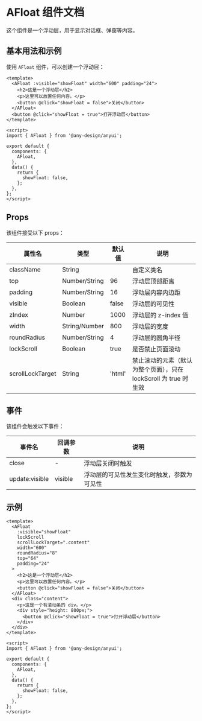# AFloat 组件文档

这个组件是一个浮动层，用于显示对话框、弹窗等内容。

## 基本用法和示例

使用 `AFloat` 组件，可以创建一个浮动层：

```vue
<template>
  <AFloat :visible="showFloat" width="600" padding="24">
    <h2>这是一个浮动层</h2>
    <p>这里可以放置任何内容。</p>
    <button @click="showFloat = false">关闭</button>
  </AFloat>
  <button @click="showFloat = true">打开浮动层</button>
</template>

<script>
import { AFloat } from '@any-design/anyui';

export default {
  components: {
    AFloat,
  },
  data() {
    return {
      showFloat: false,
    };
  },
};
</script>
```

## Props

该组件接受以下 props：

| 属性名           | 类型          | 默认值 | 说明                                                             |
| ---------------- | ------------- | ------ | ---------------------------------------------------------------- |
| className        | String        |        | 自定义类名                                                       |
| top              | Number/String | 96     | 浮动层顶部距离                                                   |
| padding          | Number/String | 16     | 浮动层内容内边距                                                 |
| visible          | Boolean       | false  | 浮动层的可见性                                                   |
| zIndex           | Number        | 1000   | 浮动层的 z-index 值                                              |
| width            | String/Number | 800    | 浮动层的宽度                                                     |
| roundRadius      | Number/String | 4      | 浮动层的圆角半径                                                 |
| lockScroll       | Boolean       | true   | 是否禁止页面滚动                                                 |
| scrollLockTarget | String        | 'html' | 禁止滚动的元素（默认为整个页面），只在 lockScroll 为 true 时生效 |

## 事件

该组件会触发以下事件：

| 事件名         | 回调参数 | 说明                                       |
| -------------- | -------- | ------------------------------------------ |
| close          | -        | 浮动层关闭时触发                           |
| update:visible | visible  | 浮动层的可见性发生变化时触发，参数为可见性 |

## 示例

```vue
<template>
  <AFloat
    :visible="showFloat"
    lockScroll
    scrollLockTarget=".content"
    width="600"
    roundRadius="8"
    top="64"
    padding="24"
  >
    <h2>这是一个浮动层</h2>
    <p>这里可以放置任何内容。</p>
    <button @click="showFloat = false">关闭</button>
  </AFloat>
  <div class="content">
    <p>这是一个有滚动条的 div。</p>
    <div style="height: 800px;">
      <button @click="showFloat = true">打开浮动层</button>
    </div>
  </div>
</template>

<script>
import { AFloat } from '@any-design/anyui';

export default {
  components: {
    AFloat,
  },
  data() {
    return {
      showFloat: false,
    };
  },
};
</script>
```
